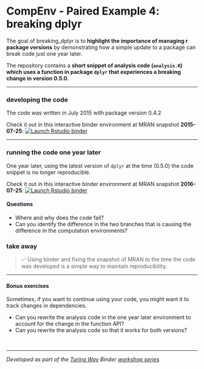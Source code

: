 # CompEnv - Paired Example 4: breaking dplyr


The goal of breaking_dplyr is to **highlight the importance of managing r package versions** by demonstrating how a simple update to a package can break code just one year later.

The repository contains a **short snippet of analysis code (`analysis.R`) which uses a function in package `dplyr` that experiences a breaking change in version 0.5.0**.

***

### developing the code

The code was written in July 2015 with package version 0.4.2

Check it out in this interactive binder environment at MRAN snapshot **2015-07-25**: [![Launch Rstudio binder](http://mybinder.org/badge.svg)](https://mybinder.org/v2/gh/annakrystalli/breaking_dplyr/master?urlpath=rstudio)


***
### running the code one year later

One year later, using the latest version of `dplyr` at the time (0.5.0) the code snippet is no longer reproducible.

Check it out in this interactive binder environment at MRAN snapshot **2016-07-25**: [![Launch Rstudio binder](http://mybinder.org/badge.svg)](https://mybinder.org/v2/gh/annakrystalli/breaking_dplyr/one-year-later?urlpath=rstudio)

#### Questions
- Where and why does the code fail?
- Can you identify the difference in the two branches that is causing the difference in the computation environments?

### take away

> ✅ Using binder and fixing the snapshot of MRAN to the time the code was developed is a simple way to maintain reproducibility.

***

#### Bonus exercises

Sometimes, if you want to continue using your code, you might want it to track changes in dependencies.

- Can you rewrite the analysis code in the one year later environment to account for the change in the function API?
- Can you rewrite the analysis code so that it works for both versions?


<br>

***

_Developed as part of the [Turing Way](https://github.com/alan-turing-institute/the-turing-way) Binder [workshop series](https://github.com/alan-turing-institute/the-turing-way/tree/master/workshops)_
